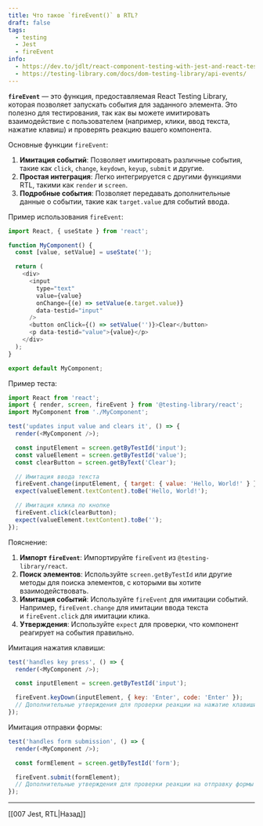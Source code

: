 ```yaml
---
title: Что такое `fireEvent()` в RTL?
draft: false
tags:
  - testing
  - Jest
  - fireEvent
info:
  - https://dev.to/jdlt/react-component-testing-with-jest-and-react-testing-library-234k
  - https://testing-library.com/docs/dom-testing-library/api-events/
---
```

**`fireEvent`** — это функция, предоставляемая React Testing Library, которая позволяет запускать события для заданного элемента. Это полезно для тестирования, так как вы можете имитировать взаимодействие с пользователем (например, клики, ввод текста, нажатие клавиш) и проверять реакцию вашего компонента.

Основные функции `fireEvent`:

1. **Имитация событий**: Позволяет имитировать различные события, такие как `click`, `change`, `keydown`, `keyup`, `submit` и другие.
2. **Простая интеграция**: Легко интегрируется с другими функциями RTL, такими как `render` и `screen`.
3. **Подробные события**: Позволяет передавать дополнительные данные о событии, такие как `target.value` для событий ввода.

Пример использования `fireEvent`:

```javascript
import React, { useState } from 'react';

function MyComponent() {
  const [value, setValue] = useState('');

  return (
    <div>
      <input
        type="text"
        value={value}
        onChange={(e) => setValue(e.target.value)}
        data-testid="input"
      />
      <button onClick={() => setValue('')}>Clear</button>
      <p data-testid="value">{value}</p>
    </div>
  );
}

export default MyComponent;
```

Пример теста:

```javascript
import React from 'react';
import { render, screen, fireEvent } from '@testing-library/react';
import MyComponent from './MyComponent';

test('updates input value and clears it', () => {
  render(<MyComponent />);

  const inputElement = screen.getByTestId('input');
  const valueElement = screen.getByTestId('value');
  const clearButton = screen.getByText('Clear');

  // Имитация ввода текста
  fireEvent.change(inputElement, { target: { value: 'Hello, World!' } });
  expect(valueElement.textContent).toBe('Hello, World!');

  // Имитация клика по кнопке
  fireEvent.click(clearButton);
  expect(valueElement.textContent).toBe('');
});
```

Пояснение:

1. **Импорт `fireEvent`**: Импортируйте `fireEvent` из `@testing-library/react`.
2. **Поиск элементов**: Используйте `screen.getByTestId` или другие методы для поиска элементов, с которыми вы хотите взаимодействовать.
3. **Имитация событий**: Используйте `fireEvent` для имитации событий. Например, `fireEvent.change` для имитации ввода текста и `fireEvent.click` для имитации клика.
4. **Утверждения**: Используйте `expect` для проверки, что компонент реагирует на события правильно.

Имитация нажатия клавиши:

```javascript
test('handles key press', () => {
  render(<MyComponent />);

  const inputElement = screen.getByTestId('input');

  fireEvent.keyDown(inputElement, { key: 'Enter', code: 'Enter' });
  // Дополнительные утверждения для проверки реакции на нажатие клавиши
});
```

Имитация отправки формы:

```javascript
test('handles form submission', () => {
  render(<MyComponent />);

  const formElement = screen.getByTestId('form');

  fireEvent.submit(formElement);
  // Дополнительные утверждения для проверки реакции на отправку формы
});
```

____

[[007 Jest, RTL|Назад]]